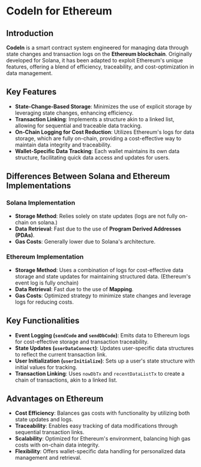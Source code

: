 # CodeIn for Ethereum

## Introduction

**CodeIn** is a smart contract system engineered for managing data through state changes and transaction logs on the **Ethereum blockchain**. Originally developed for Solana, it has been adapted to exploit Ethereum's unique features, offering a blend of efficiency, traceability, and cost-optimization in data management.

## Key Features

- **State-Change-Based Storage**: Minimizes the use of explicit storage by leveraging state changes, enhancing efficiency.
- **Transaction Linking**: Implements a structure akin to a linked list, allowing for sequential and traceable data tracking.
- **On-Chain Logging for Cost Reduction**: Utilizes Ethereum's logs for data storage, which are fully on-chain, providing a cost-effective way to maintain data integrity and traceability.
- **Wallet-Specific Data Tracking**: Each wallet maintains its own data structure, facilitating quick data access and updates for users.

## Differences Between Solana and Ethereum Implementations

### Solana Implementation

- **Storage Method**: Relies solely on state updates (logs are not fully on-chain on solana.)
- **Data Retrieval**: Fast due to the use of **Program Derived Addresses (PDAs)**.
- **Gas Costs**: Generally lower due to Solana's architecture.

### Ethereum Implementation

- **Storage Method**: Uses a combination of logs for cost-effective data storage and state updates for maintaining structured data. (Ethereum's event log is fully onchain)
- **Data Retrieval**:  Fast due to the use of **Mapping**.
- **Gas Costs**: Optimized strategy to minimize state changes and leverage logs for reducing costs.

## Key Functionalities

- **Event Logging (`sendCode` and `sendDbCode`)**: Emits data to Ethereum logs for cost-effective storage and transaction traceability.
- **State Updates (`userDataConnect`)**: Updates user-specific data structures to reflect the current transaction link.
- **User Initialization (`userInitialize`)**: Sets up a user's state structure with initial values for tracking.
- **Transaction Linking**: Uses `nowDbTx` and `recentDataListTx` to create a chain of transactions, akin to a linked list.

## Advantages on Ethereum

- **Cost Efficiency**: Balances gas costs with functionality by utilizing both state updates and logs.
- **Traceability**: Enables easy tracking of data modifications through sequential transaction links.
- **Scalability**: Optimized for Ethereum's environment, balancing high gas costs with on-chain data integrity.
- **Flexibility**: Offers wallet-specific data handling for personalized data management and retrieval.
